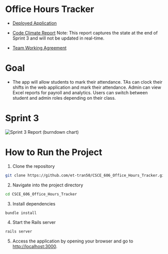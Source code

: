 # Office Hours Tracker

- [Deployed Application](https://office-hours-tracker-a63f1f6d64ad.herokuapp.com/)

- [Code Climate Report]([https://codeclimate.com/github/et-tran50/CSCE_606_Office_Hours_Tracker])
  Note: This report captures the state at the end of Sprint 3 and will not be updated in real-time.

- [Team Working Agreement](documentation/Fall2024/Team_Working_Agreement.md)
  
# Goal

- The app will allow students to mark their attendance. TAs can clock their shifts in the web application and mark their attendance. Admin can view Excel reports for payroll and analytics. Users can switch between student and admin roles depending on their class.

# Sprint 3

![Sprint 3 Report (burndown chart)](https://tamu-team-office-tracker.atlassian.net/jira/software/projects/SCRUM/boards/1/reports/burndown?source=sidebar)

# How to Run the Project

1. Clone the repository
```bash
git clone https://github.com/et-tran50/CSCE_606_Office_Hours_Tracker.git
```

2. Navigate into the project directory
```bash
cd CSCE_606_Office_Hours_Tracker
```

3. Install dependencies
```bash
bundle install 
```

4. Start the Rails server
```bash
rails server
```

5. Access the application by opening your browser and go to [http://localhost:3000](http://localhost:3000).
